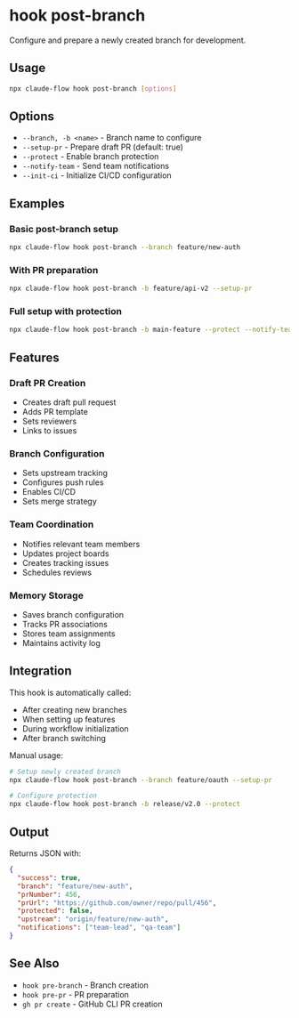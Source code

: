 # hook post-branch

Configure and prepare a newly created branch for development.

## Usage

```bash
npx claude-flow hook post-branch [options]
```

## Options

- `--branch, -b <name>` - Branch name to configure
- `--setup-pr` - Prepare draft PR (default: true)
- `--protect` - Enable branch protection
- `--notify-team` - Send team notifications
- `--init-ci` - Initialize CI/CD configuration

## Examples

### Basic post-branch setup

```bash
npx claude-flow hook post-branch --branch feature/new-auth
```

### With PR preparation

```bash
npx claude-flow hook post-branch -b feature/api-v2 --setup-pr
```

### Full setup with protection

```bash
npx claude-flow hook post-branch -b main-feature --protect --notify-team
```

## Features

### Draft PR Creation

- Creates draft pull request
- Adds PR template
- Sets reviewers
- Links to issues

### Branch Configuration

- Sets upstream tracking
- Configures push rules
- Enables CI/CD
- Sets merge strategy

### Team Coordination

- Notifies relevant team members
- Updates project boards
- Creates tracking issues
- Schedules reviews

### Memory Storage

- Saves branch configuration
- Tracks PR associations
- Stores team assignments
- Maintains activity log

## Integration

This hook is automatically called:

- After creating new branches
- When setting up features
- During workflow initialization
- After branch switching

Manual usage:

```bash
# Setup newly created branch
npx claude-flow hook post-branch --branch feature/oauth --setup-pr

# Configure protection
npx claude-flow hook post-branch -b release/v2.0 --protect
```

## Output

Returns JSON with:

```json
{
  "success": true,
  "branch": "feature/new-auth",
  "prNumber": 456,
  "prUrl": "https://github.com/owner/repo/pull/456",
  "protected": false,
  "upstream": "origin/feature/new-auth",
  "notifications": ["team-lead", "qa-team"]
}
```

## See Also

- `hook pre-branch` - Branch creation
- `hook pre-pr` - PR preparation
- `gh pr create` - GitHub CLI PR creation